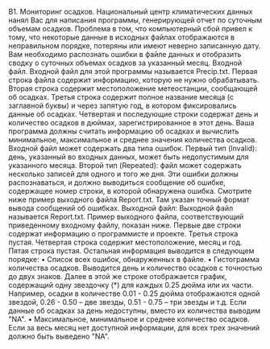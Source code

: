 B1. Мониторинг осадков.  Национальный центр климатических данных нанял Вас для написания 
программы, генерирующей отчет по суточным объемам осадков. Проблема в том, что 
компьютерный сбой привел к тому, что некоторые данные в исходных файлах отображаются в 
неправильном порядке, потеряны или имеют неверно записанную дату. Вам необходимо 
распознать ошибки в файле данных и отобразить сводку о суточных объемах осадков за указанный 
месяц.
Входной файл. 
Входной файл для этой программы называется Precip.txt. Первая строка файла содержит 
информацию, которую не нужно обрабатывать. Вторая строка содержит местоположение 
метеостанции, сообщающей об осадках. Третья строка содержит полное название месяца (с 
заглавной буквы) и через запятую год, в котором фиксировались данные об осадках. Четвертая и 
последующие строки содержат день и количество осадков в дюймах, зарегистрированное в этот 
день. 
Ваша программа должны считать информацию об осадках и вычислить минимальное, 
максимальное и среднее значения количества осадков. 
Входной файл может содержать два типа ошибок. Первый тип (Invalid): день, указанный во входных 
данных, может быть недопустимым для указанного месяца. Второй тип (Repeated): файл может 
содержать несколько записей для одного и того же дня. 
Эти ошибки должны распознаваться, и должно выводиться сообщение об ошибке, содержащее 
номер строки, в которой обнаружена ошибка. Смотрите ниже пример выходного файла Report.txt. 
Там указан точный формат вывода сообщений об ошибках. 
Выходной файл: 
Выходной файл называется Report.txt. Пример выходного файла, соответствующий приведенному 
входному файлу, показан ниже. Первые две строки содержат информацию о программисте и 
проекте. Третья строка пустая. Четвертая строка содержит местоположение, месяц и год. Пятая 
строка пустая. Остальная информация выводится в следующем порядке: 
• Список всех ошибок, обнаруженных в файле. 
• Гистограмма количества осадков. Выводится день и количество осадков с точностью до двух 
знаков. Далее в этой же строке отображается график, содержащий одну звездочку (*) для 
каждых 0.25 дюйма или их части. Например, осадки в количестве 0.01 - 0.25 дюйма отображаются одной звездой, 0.26 - 0.50 – две звезды, 0.51 - 0.75 – три звезды и т.д. Если 
данные об осадках за день недоступны, вместо их количества выводим "NA". 
• Максимальное, минимальное и среднее количество осадков. Если за весь месяц нет 
доступной информации, для всех трех значений должно быть выведено "NA".